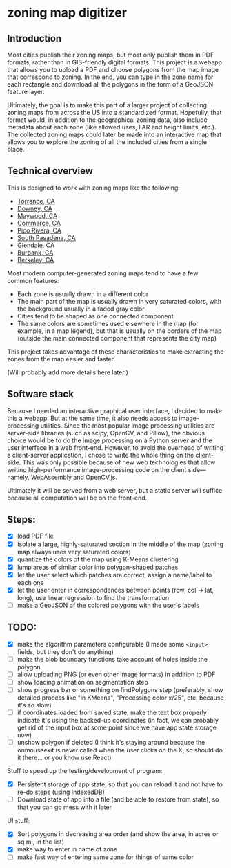 # zoning map digitizer

## Introduction

Most cities publish their zoning maps, but most only publish them in PDF formats, rather than in GIS-friendly digital formats. This project is a webapp that allows you to upload a PDF and choose polygons from the map image that correspond to zoning. In the end, you can type in the zone name for each rectangle and download all the polygons in the form of a GeoJSON feature layer.

Ultimately, the goal is to make this part of a larger project of collecting zoning maps from across the US into a standardized format. Hopefully, that format would, in addition to the geographical zoning data, also include metadata about each zone (like allowed uses, FAR and height limits, etc.). The collected zoning maps could later be made into an interactive map that allows you to explore the zoning of all the included cities from a single place.

## Technical overview

This is designed to work with zoning maps like the following:
* [Torrance, CA](https://www.torranceca.gov/home/showdocument?id=2784)
* [Downey, CA](http://www.downeyca.org/civicax/filebank/blobdload.aspx?BlobID=5149)
* [Maywood, CA](https://evogov.s3.amazonaws.com/media/100/media/35931.pdf)
* [Commerce, CA](http://www.ci.commerce.ca.us/DocumentCenter/Home/View/349)
* [Pico Rivera, CA](http://www.pico-rivera.org/civicax/filebank/blobdload.aspx?blobid=2692)
* [South Pasadena, CA](http://www.ci.south-pasadena.ca.us/modules/showdocument.aspx?documentid=192)
* [Glendale, CA](http://www.glendaleca.gov/home/showdocument?id=654)
* [Burbank, CA](http://www.burbankca.gov/home/showdocument?id=2620)
* [Berkeley, CA](https://www.cityofberkeley.info/uploadedFiles/IT/Level_3_-_General/Zoning%20Map%2036x36%2020050120.pdf)

Most modern computer-generated zoning maps tend to have a few common features:
* Each zone is usually drawn in a different color
* The main part of the map is usually drawn in very saturated colors, with the background usually in a faded gray color
* Cities tend to be shaped as one connected component
* The same colors are sometimes used elsewhere in the map (for example, in a map legend), but that is usually on the borders of the map (outside the main connected component that represents the city map)

This project takes advantage of these characteristics to make extracting the zones from the map easier and faster.

(Will probably add more details here later.)

## Software stack

Because I needed an interactive graphical user interface, I decided to make this a webapp. But at the same time, it also needs access to image-processing utilities. Since the most popular image processing utilities are server-side libraries (such as scipy, OpenCV, and Pillow), the obvious choice would be to do the image processing on a Python server and the user interface in a web front-end. However, to avoid the overhead of writing a client-server application, I chose to write the whole thing on the client-side. This was only possible because of new web technologies that allow writing high-performance image-processing code on the client side—namely, WebAssembly and OpenCV.js.

Ultimately it will be served from a web server, but a static server will suffice because all computation will be on the front-end.

## Steps:
- [x] load PDF file
- [x] isolate a large, highly-saturated section in the middle of the map (zoning map always uses very saturated colors)
- [x] quantize the colors of the map using K-Means clustering
- [x] lump areas of similar color into polygon-shaped patches
- [x] let the user select which patches are correct, assign a name/label to each one
- [x] let the user enter in correspondences between points (row, col -> lat, long), use linear regression to find the transformation
- [ ] make a GeoJSON of the colored polygons with the user's labels

## TODO:
- [x] make the algorithm parameters configurable (I made some `<input>` fields, but they don't do anything)
- [ ] make the blob boundary functions take account of holes inside the polygon
- [ ] allow uploading PNG (or even other image formats) in addition to PDF
- [ ] show loading animation on segmentation step
- [ ] show progress bar or something on findPolygons step (preferably, show detailed process like "in KMeans", "Processing color x/25", etc. because it's so slow)
- [ ] if coordinates loaded from saved state, make the text box properly indicate it's using the backed-up coordinates (in fact, we can probably get rid of the input box at some point since we have app state storage now)
- [ ] unshow polygon if deleted (I think it's staying around because the onmouseexit is never called when the user clicks on the X, so should do it there... or you know use React)

Stuff to speed up the testing/development of program:
- [x] Persistent storage of app state, so that you can reload it and not have to re-do steps (using IndexedDB)
- [ ] Download state of app into a file (and be able to restore from state), so that you can go mess with it later

UI stuff:
- [x] Sort polygons in decreasing area order (and show the area, in acres or sq mi, in the list)
- [x] make way to enter in name of zone
- [ ] make fast way of entering same zone for things of same color
